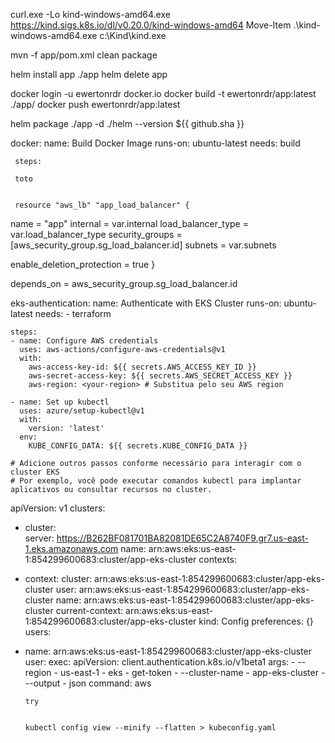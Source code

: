 curl.exe -Lo kind-windows-amd64.exe https://kind.sigs.k8s.io/dl/v0.20.0/kind-windows-amd64
Move-Item .\kind-windows-amd64.exe c:\Kind\kind.exe

mvn -f app/pom.xml clean package

helm install app ./app
helm delete app

docker login -u ewertonrdr  docker.io
docker build -t ewertonrdr/app:latest ./app/
docker push ewertonrdr/app:latest


helm package ./app -d ./helm --version ${{ github.sha }}


  docker:
     name: Build Docker Image
     runs-on: ubuntu-latest
     needs: build

     steps: 

     toto


     resource "aws_lb" "app_load_balancer" {
  name               = "app"
  internal           = var.internal
  load_balancer_type = var.load_balancer_type
  security_groups    = [aws_security_group.sg_load_balancer.id]
  subnets            = var.subnets

  enable_deletion_protection = true
}

depends_on = aws_security_group.sg_load_balancer.id




  eks-authentication:
    name: Authenticate with EKS Cluster
    runs-on: ubuntu-latest
    needs: 
      - terraform

    steps:
    - name: Configure AWS credentials
      uses: aws-actions/configure-aws-credentials@v1
      with:
        aws-access-key-id: ${{ secrets.AWS_ACCESS_KEY_ID }}
        aws-secret-access-key: ${{ secrets.AWS_SECRET_ACCESS_KEY }}
        aws-region: <your-region> # Substitua pelo seu AWS region

    - name: Set up kubectl
      uses: azure/setup-kubectl@v1
      with:
        version: 'latest'
      env:
        KUBE_CONFIG_DATA: ${{ secrets.KUBE_CONFIG_DATA }}

    # Adicione outros passos conforme necessário para interagir com o cluster EKS
    # Por exemplo, você pode executar comandos kubectl para implantar aplicativos ou consultar recursos no cluster.



apiVersion: v1
clusters:
- cluster:    
    server: https://B262BF081701BA82081DE65C2A8740F9.gr7.us-east-1.eks.amazonaws.com
  name: arn:aws:eks:us-east-1:854299600683:cluster/app-eks-cluster
contexts:
- context:
    cluster: arn:aws:eks:us-east-1:854299600683:cluster/app-eks-cluster
    user: arn:aws:eks:us-east-1:854299600683:cluster/app-eks-cluster
  name: arn:aws:eks:us-east-1:854299600683:cluster/app-eks-cluster
current-context: arn:aws:eks:us-east-1:854299600683:cluster/app-eks-cluster
kind: Config
preferences: {}
users:
- name: arn:aws:eks:us-east-1:854299600683:cluster/app-eks-cluster
  user:
    exec:
      apiVersion: client.authentication.k8s.io/v1beta1
      args:
      - --region
      - us-east-1
      - eks
      - get-token
      - --cluster-name
      - app-eks-cluster
      - --output
      - json
      command: aws


      try


      kubectl config view --minify --flatten > kubeconfig.yaml
